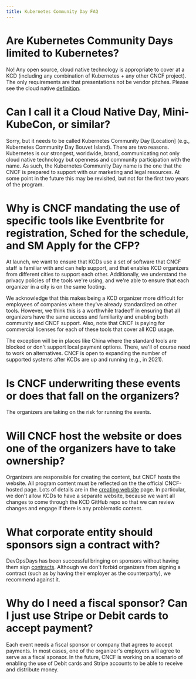```yaml
---
title: Kubernetes Community Day FAQ 
---
```


# Are Kubernetes Community Days limited to Kubernetes?

No! Any open source, cloud native technology is appropriate to cover at a KCD (including any combination of Kubernetes + any other CNCF project). The only requirements are that presentations not be vendor pitches. Please see the cloud native [definition](https://github.com/cncf/toc/blob/master/DEFINITION.md).

# Can I call it a Cloud Native Day, Mini-KubeCon, or similar?

Sorry, but it needs to be called Kubernetes Community Day [Location] (e.g., Kubernetes Community Day Bouvet Island). There are two reasons. Kubernetes is our strongest, worldwide, brand, communicating not only cloud native technology but openness and community participation with the name. As such, the Kubernetes Community Day name is the one that the CNCF is prepared to support with our marketing and legal resources. At some point in the future this may be revisited, but not for the first two years of the program.

# Why is CNCF mandating the use of specific tools like Eventbrite for registration, Sched for the schedule, and SM Apply for the CFP?

At launch, we want to ensure that KCDs use a set of software that CNCF staff is familiar with and can help support, and that enables KCD organizers from different cities to support each other. Additionally, we understand the privacy policies of the tools we're using, and we're able to ensure that each organizer in a city is on the same footing.

We acknowledge that this makes being a KCD organizer more difficult for employees of companies where they've already standardized on other tools. However, we think this is a worthwhile tradeoff in ensuring that all organizers have the same access and familiarity and enabling both community and CNCF support. Also, note that CNCF is paying for commercial licenses for each of these tools that cover all KCD usage.

The exception will be in places like China where the standard tools are blocked or don't support local payment options. There, we'll of course need to work on alternatives. CNCF is open to expanding the number of supported systems after KCDs are up and running (e.g., in 2021). 

# Is CNCF underwriting these events or does that fall on the organizers?

The organizers are taking on the risk for running the events.

# Will CNCF host the website or does one of the organizers have to take ownership?

Organizers are responsible for creating the content, but CNCF hosts the website. All program content must be reflected on the the official CNCF-hosted page. Lots of details are in the [creating website](https://kubernetescommunitydays.org/organizing-creating-website/) page. In particular, we don't allow KCDs to have a separate website, because we want all changes to come through the KCD GitHub repo so that we can review changes and engage if there is any problematic content.

# What corporate entity should sponsors sign a contract with?

DevOpsDays has been successful bringing on sponsors without having them sign [contracts](https://devopsdays.org/sponsor/). Although we don't forbid organizers from signing a contract (such as by having their employer as the counterparty), we recommend against it.

# Why do I need a fiscal sponsor? Can I just use Stripe or Debit cards to accept payment? #

Each event needs a fiscal sponsor or company that agrees to accept payments. In most cases, one of the organizer's employers will agree to serve as a fiscal sponsor. In the future, CNCF is working on a scenario of enabling the use of Debit cards and Stripe accounts to be able to receive and distribute money.
